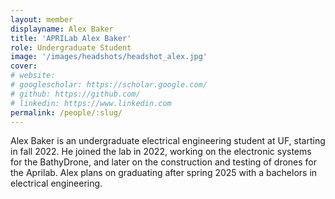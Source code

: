 ```yaml
---
layout: member
displayname: Alex Baker 
title: 'APRILab Alex Baker'
role: Undergraduate Student
image: '/images/headshots/headshot_alex.jpg'
cover:
# website: 
# googlescholar: https://scholar.google.com/
# github: https://github.com/
# linkedin: https://www.linkedin.com
permalink: /people/:slug/
---
```

<!-- Put your biography here -->
Alex Baker is an undergraduate electrical engineering student at UF, starting in fall 2022. He joined the lab in 2022, working on the electronic systems for the BathyDrone, and later on the construction and testing of drones for the Aprilab. Alex plans on graduating after spring 2025 with a bachelors in electrical engineering.
